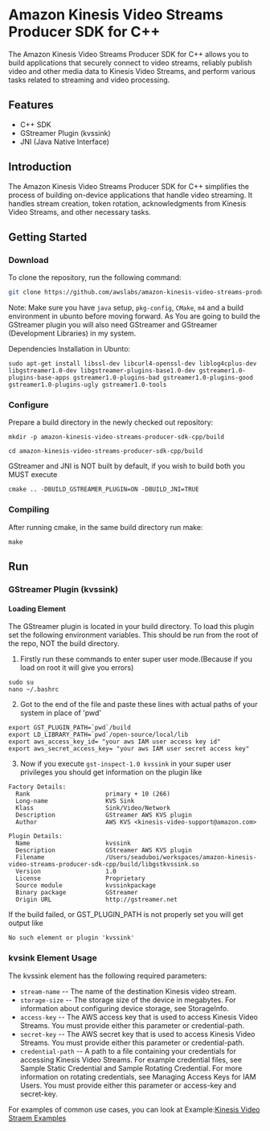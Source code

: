 # Amazon Kinesis Video Streams Producer SDK for C++

The Amazon Kinesis Video Streams Producer SDK for C++ allows you to build applications that securely connect to video streams, reliably publish video and other media data to Kinesis Video Streams, and perform various tasks related to streaming and video processing.

## Features

- C++ SDK
- GStreamer Plugin (kvssink)
- JNI (Java Native Interface)

## Introduction

The Amazon Kinesis Video Streams Producer SDK for C++ simplifies the process of building on-device applications that handle video streaming. It handles stream creation, token rotation, acknowledgments from Kinesis Video Streams, and other necessary tasks.

## Getting Started

### Download

To clone the repository, run the following command:

```bash
git clone https://github.com/awslabs/amazon-kinesis-video-streams-producer-sdk-cpp.git
```

Note: Make sure you have `java` setup, `pkg-config`, `CMake`, `m4` and a build environment in ubunto before moving forward. As You are going to build the GStreamer plugin you will also need GStreamer and GStreamer (Development Libraries) in my system.

Dependencies Installation in Ubunto:

```
sudo apt-get install libssl-dev libcurl4-openssl-dev liblog4cplus-dev libgstreamer1.0-dev libgstreamer-plugins-base1.0-dev gstreamer1.0-plugins-base-apps gstreamer1.0-plugins-bad gstreamer1.0-plugins-good gstreamer1.0-plugins-ugly gstreamer1.0-tools
```


### Configure

Prepare a build directory in the newly checked out repository:
```
mkdir -p amazon-kinesis-video-streams-producer-sdk-cpp/build

cd amazon-kinesis-video-streams-producer-sdk-cpp/build
```

GStreamer and JNI is NOT built by default, if you wish to build both you MUST execute 

```cmake .. -DBUILD_GSTREAMER_PLUGIN=ON -DBUILD_JNI=TRUE```

### Compiling

After running cmake, in the same build directory run make:

```
make
```

## Run
### GStreamer Plugin (kvssink)
#### Loading Element
The GStreamer plugin is located in your build directory. To load this plugin set the following environment variables. This should be run from the root of the repo, NOT the build directory.
1. Firstly run these commands to enter super user mode.(Because if you load on root it will give you errors)
```
sudo su
nano ~/.bashrc
```
2. Got to the end of the file and paste these lines with actual paths of your system in place of 'pwd'
```
export GST_PLUGIN_PATH=`pwd`/build
export LD_LIBRARY_PATH=`pwd`/open-source/local/lib
export aws_access_key_id= "your aws IAM user access key id"
export aws_secret_access_key= "your aws IAM user secret access key"
```
3. Now if you execute `gst-inspect-1.0 kvssink` in your super user privileges you should get information on the plugin like
```
Factory Details:
  Rank                     primary + 10 (266)
  Long-name                KVS Sink
  Klass                    Sink/Video/Network
  Description              GStreamer AWS KVS plugin
  Author                   AWS KVS <kinesis-video-support@amazon.com>

Plugin Details:
  Name                     kvssink
  Description              GStreamer AWS KVS plugin
  Filename                 /Users/seaduboi/workspaces/amazon-kinesis-video-streams-producer-sdk-cpp/build/libgstkvssink.so
  Version                  1.0
  License                  Proprietary
  Source module            kvssinkpackage
  Binary package           GStreamer
  Origin URL               http://gstreamer.net
```

If the build failed, or GST_PLUGIN_PATH is not properly set you will get output like

```
No such element or plugin 'kvssink'
```
### kvsink Element Usage
The kvssink element has the following required parameters:

- `stream-name` -- The name of the destination Kinesis video stream.
- `storage-size` -- The storage size of the device in megabytes. For information about configuring device storage, see StorageInfo.
- `access-key` -- The AWS access key that is used to access Kinesis Video Streams. You must provide either this parameter or credential-path.
- `secret-key` -- The AWS secret key that is used to access Kinesis Video Streams. You must provide either this parameter or credential-path.
- `credential-path` -- A path to a file containing your credentials for accessing Kinesis Video Streams. For example credential files, see Sample Static Credential and Sample Rotating Credential. For more information on rotating credentials, see Managing Access Keys for IAM Users. You must provide either this parameter or access-key and secret-key.

For examples of common use cases, you can look at Example:[Kinesis Video Straem Examples](https://docs.aws.amazon.com/kinesisvideostreams/latest/dg/examples-gstreamer-plugin.html)

